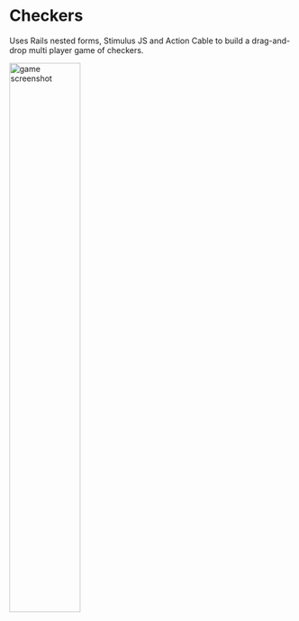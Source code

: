 # Checkers

Uses Rails nested forms, Stimulus JS and Action Cable to build a drag-and-drop multi player game of checkers.

<img width="50%" alt="game screenshot" src="https://user-images.githubusercontent.com/25392162/145674055-be2d06da-579e-4fe3-9a73-98bcb9687de2.png">

